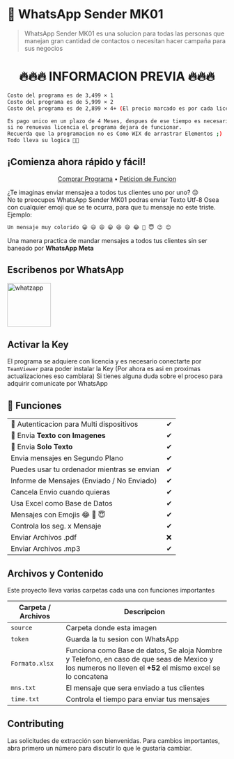 
# 🦖 WhatsApp Sender MK01

> WhatsApp Sender MK01 es una solucion para todas las personas que manejan gran cantidad de contactos o necesitan hacer campaña para sus negocios


<h1 align="center">🔥🔥🔥 INFORMACION PREVIA 🔥🔥🔥</h1>


```bash
Costo del programa es de 3,499 × 1
Costo del programa es de 5,999 × 2
Costo del programa es de 2,899 × 4+ (El precio marcado es por cada licencia)

Es pago unico en un plazo de 4 Meses, despues de ese tiempo es necesario renovar licencia
si no renuevas licencia el programa dejara de funcionar.
Recuerda que la programacion no es Como WIX de arrastrar Elementos ;)
Todo lleva su logica 🥵😎

```

## ¡Comienza ahora rápido y fácil!

<p align="center">
  <a href="https://wa.me/524451540656?text=Quiero%20comprar%20el%20programa%20WhatsApp%20MK%20😎">Comprar Programa</a> •
  <a href="https://wa.me/524451540656?text=Quiero%20una%20funcion%20para%20WhatsApp%20MK%20😎">Peticion de Funcion</a>
</p>


<p>
¿Te imaginas enviar mensajea a todos tus clientes uno por uno? 😢<br>
No te preocupes WhatsApp Sender MK01 podras enviar Texto Utf-8 Osea con cualquier emoji que se te ocurra, para que tu mensaje no este triste. <br>
  Ejemplo:
  </p>
  
```bash
Un mensaje muy colorido 😀 😃 😄 😁 😆 😅 😂 🤣 😇 😉 😊
```
  Una manera practica de mandar mensajes a todos tus clientes sin ser baneado por **WhatsApp Meta**

## Escribenos por WhatsApp

<a target="_blank" href=".whatsapp.com/send?phone=524451540656&text=Hola 😎 me ineteresa el programa *WhatsApp Sender MK001*" target="_blank"><img title="whatzapp" height="100" src="https://upload.wikimedia.org/wikipedia/commons/thumb/f/f7/WhatsApp_logo.svg/2000px-WhatsApp_logo.svg.png"></a>


## Activar la Key

El programa se adquiere con licencia y es necesario conectarte por `TeamViewer` para poder instalar la Key (Por ahora es asi en proximas actualizaciones eso cambiara)
Si tienes alguna duda sobre el proceso para adquirir comunicate por WhatsApp

## 🦖 Funciones

|                                                               |   |
|---------------------------------------------------------------|---|
| 🚻 Autenticacion para Multi dispositivos                      | ✔ |
| 📁 Envia **Texto con Imagenes**                               | ✔ |
| 📁 Envia **Solo Texto**                               | ✔ |
| Envia mensajes en Segundo Plano                                             | ✔ |
| Puedes usar tu ordenador mientras se envian                                             | ✔ |
| Informe de Mensajes (Enviado / No Enviado)                                             | ✔ |
| Cancela Envio cuando quieras                                            | ✔ |
| Usa Excel como Base de Datos                                            | ✔ |
| Mensajes con Emojis  😂 🤣 😇                                            | ✔ |
| Controla los seg. x Mensaje                                        | ✔ |
| Enviar Archivos .pdf                                           | ❌ |
| Enviar Archivos .mp3                                           | ✔ |




## Archivos y Contenido


Este proyecto lleva varias carpetas cada una con funciones importantes

| Carpeta / Archivos                 | Descripcion                                                                                                                    |
|-------------------------|----------------------------------------------------------------------------------------------------------------------------------------------------------------|
| `source`              | Carpeta donde esta imagen                                                                                                               |
| `token`             | Guarda la tu sesion con WhatsApp                           |
| `Formato.xlsx`          | Funciona como Base de datos, Se aloja Nombre y Telefono, en caso de que seas de Mexico y los numeros no lleven el **+52** el mismo excel se lo concatena                                                                                                            |
| `mns.txt`         | El mensaje que sera enviado a tus clientes |
| `time.txt`            | Controla el tiempo para enviar tus mensajes                                                                          |


## Contributing
Las solicitudes de extracción son bienvenidas. Para cambios importantes, abra primero un número para discutir lo que le gustaría cambiar.
